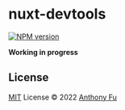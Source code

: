 # nuxt-devtools

[![NPM version](https://img.shields.io/npm/v/nuxt-devtools?color=a1b858&label=)](https://www.npmjs.com/package/nuxt-devtools)

**Working in progress**

<!-- 
## Install

```bash
npm i -D nuxt-devtools
```

```ts
// nuxt.config.ts
import { defineNuxtConfig } from 'nuxt'

export default defineNuxtConfig({
  modules: [
    'nuxt-devtools',
  ],
})
``` -->

## License

[MIT](./LICENSE) License © 2022 [Anthony Fu](https://github.com/antfu)
